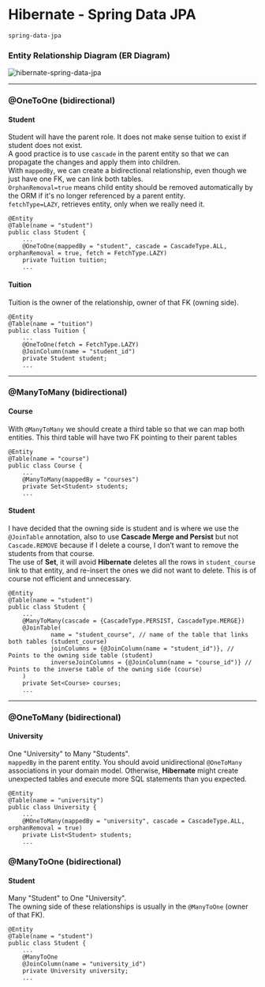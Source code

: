 # Hibernate - Spring Data JPA  
`spring-data-jpa
`  
### Entity Relationship Diagram (ER Diagram)

![hibernate-spring-data-jpa](https://user-images.githubusercontent.com/22514083/111009397-83215c00-8361-11eb-9f1e-3d562f99c14c.png)

****************
### @OneToOne (bidirectional)  
#### Student  
Student will have the parent role. It does not make sense tuition to exist if student does not exist.  
A good practice is to use `cascade` in the parent entity so that we can propagate the changes and apply them into children.  
With `mappedBy`, we can create a bidirectional relationship, even though we just have one FK, we can link both tables.  
`OrphanRemoval=true` means child entity should be removed automatically by the ORM if it's no longer referenced by a parent entity.  
`fetchType=LAZY`, retrieves entity, only when we really need it.  
```  
@Entity
@Table(name = "student")
public class Student {  
    ...  
    @OneToOne(mappedBy = "student", cascade = CascadeType.ALL, orphanRemoval = true, fetch = FetchType.LAZY)
    private Tuition tuition;  
    ...  
```  
#### Tuition  
Tuition is the owner of the relationship, owner of that FK (owning side).   
```  
@Entity
@Table(name = "tuition")
public class Tuition {  
    ...  
    @OneToOne(fetch = FetchType.LAZY)
    @JoinColumn(name = "student_id")
    private Student student; 
    ...
``` 
****************
### @ManyToMany (bidirectional)  
#### Course  
With `@ManyToMany` we should create a third table so that we can map both entities. This third table will have two FK pointing to their parent tables  
```  
@Entity
@Table(name = "course")
public class Course {  
    ...  
    @ManyToMany(mappedBy = "courses")
    private Set<Student> students;  
    ...  
```  
#### Student  
I have decided that the owning side is student and is where we use the `@JoinTable` annotation, also to use **Cascade Merge and Persist** but not `Cascade.REMOVE` because if I delete a course, I don’t want to remove the students from that course.  
The use of **Set**, it will avoid **Hibernate** deletes all the rows in `student_course` link to that entity, and re-insert the ones we did not want to delete. This is of course not efficient and unnecessary.    
```  
@Entity
@Table(name = "student")
public class Student {  
    ...  
    @ManyToMany(cascade = {CascadeType.PERSIST, CascadeType.MERGE})
    @JoinTable(
            name = "student_course", // name of the table that links both tables (student_course)
            joinColumns = {@JoinColumn(name = "student_id")}, // Points to the owning side table (student)
            inverseJoinColumns = {@JoinColumn(name = "course_id")} // Points to the inverse table of the owning side (course)
    )
    private Set<Course> courses;
    ...
``` 

****************
### @OneToMany (bidirectional)  
#### University  
One "University" to Many "Students".  
`mappedBy` in the parent entity. You should avoid unidirectional `@OneToMany` associations in your domain model. Otherwise, **Hibernate** might create unexpected tables and execute more SQL statements than you expected.    
```  
@Entity
@Table(name = "university")
public class University {  
    ...  
    @MOneToMany(mappedBy = "university", cascade = CascadeType.ALL, orphanRemoval = true)
    private List<Student> students;  
    ...  
```  
### @ManyToOne (bidirectional) 
#### Student  
Many "Student" to One "University".  
The owning side of these relationships is usually in the `@ManyToOne` (owner of that FK).      
```  
@Entity
@Table(name = "student")
public class Student {  
    ...  
    @ManyToOne
    @JoinColumn(name = "university_id")
    private University university;
    ...
``` 
